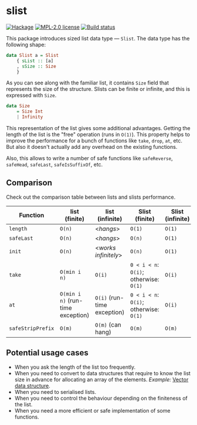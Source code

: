 # slist

[![Hackage](https://img.shields.io/hackage/v/slist.svg)](https://hackage.haskell.org/package/slist)
[![MPL-2.0 license](https://img.shields.io/badge/license-MPL--2.0-blue.svg)](LICENSE)
[![Build status](https://secure.travis-ci.org/vrom911/slist.svg)](https://travis-ci.org/vrom911/slist)

This package introduces sized list data type — `Slist`. The data type
has the following shape:

```haskell
data Slist a = Slist
    { sList :: [a]
    , sSize :: Size
    }
```

As you can see along with the familiar list, it contains `Size` field that
represents the size of the structure. Slists can be finite or infinite, and this
is expressed with `Size`.

```haskell
data Size
    = Size Int
    | Infinity
```

This representation of the list gives some additional advantages. Getting the
length of the list is the "free" operation (runs in `O(1)`). This property
helps to improve the performance for a bunch of functions like `take`, `drop`,
`at`, etc. But also it doesn't actually add any overhead on the existing
functions.

Also, this allows to write a number of safe functions like `safeReverse`,
`safeHead`, `safeLast`, `safeIsSuffixOf`, etc.

## Comparison

Check out the comparison table between lists and slists performance.

| Function          | list (finite)                     | list (infinite)             | Slist (finite)                         | Slist (infinite) |
|-------------------|-----------------------------------|-----------------------------|----------------------------------------|------------------|
| `length`          | `O(n)`                            | <_hangs_>                   | `O(1)`                                 | `O(1)`           |
| `safeLast`        | `O(n)`                            | <_hangs_>                   | `O(n)`                                 | `O(1)`           |
| `init`            | `O(n)`                            | <_works infinitely_>        | `O(n)`                                 | `O(1)`           |
| `take`            | `O(min i n)`                      | `O(i)`                      | `0 < i < n`: `O(i)`; otherwise: `O(1)` | `O(i)`           |
| `at`              | `O(min i n)` (run-time exception) | `O(i)` (run-time exception) | `0 < i < n`: `O(i)`; otherwise: `O(1)` | `O(i)`           |
| `safeStripPrefix` | `O(m)`                            | `O(m)` (can hang)           | `O(m)`                                 | `O(m)`           |

## Potential usage cases

* When you ask the length of the list too frequently.
* When you need to convert to data structures that require to know the list
  size in advance for allocating an array of the elements.
  _Example:_ [Vector data structure](https://hackage.haskell.org/package/vector).
* When you need to serialised lists.
* When you need to control the behaviour depending on the finiteness of the list.
* When you need a more efficient or safe implementation of some functions.
